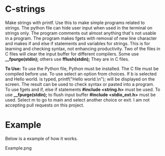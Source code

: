 # C-strings
Make strings with printf.
Use this to make simple programs related to strings.
The python file can hide user input when used in the terminal on strings only.
The program comments out almost anything that's not usable in a program.
The program  makes fgets with removal of new line character
and makes if and else if statements and variables for strings.
This is for learning and checking syntax, not enhancing productivity.
Two of the files in C files will clear the input buffer for different compilers.
Some use **__fpurge(stdin);**  others use **fflush(stdin);** They are in C files.

**To Use:**
To use the Python file, Python must be installed. The C file must be compiled
before use.
To use select an option from choices. If b is selected and Hello world. is typed,
printf("Hello world.\n"); will be displayed on the screen.
The result can be used to check syntax or pasted into a program.
To use fgets and if, else if statements   **#include <string.h>**   must be used.
To use    **__fpurge(stdin);**  to flush input buffer  **#include <stdio_ext.h>**    must be used.
Select m to go to main and select another choice or exit.
I am not accepting pull requests on this project.
# Example 
Below is a example of how it works.




Example.png
